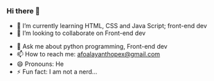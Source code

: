 ### Hi there 👋

<!--
**Tee-hopex/Tee-hopex** is a ✨ _special_ ✨ repository because its `README.md` (this file) appears on your GitHub profile.

Here are some ideas to get you started:-->

<!-- - 🔭 I’m currently working on ... -->
- 🌱 I’m currently learning HTML, CSS and Java Script; front-end dev
- 👯 I’m looking to collaborate on Front-end dev
<!-- - 🤔 I’m looking for help with  -->
- 💬 Ask me about python programming, Front-end dev
- 📫 How to reach me: afoalayanthopex@gmail.com
- 😄 Pronouns: He
- ⚡ Fun fact: I am not a nerd...

